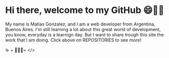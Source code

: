 # Hi there, welcome to my GitHub 😄👋🏼
My name is Matias Gonzalez, and I am a web developer from Argentina, Buenos Aires. I'm still learning a lot about this great world of development, you know, everyday 
is a learnign day. But I want to share trough this site the work that I am doing.
Click above on REPOSITORIES to see more!

☕️ + 👨🏽‍💻= </>


 <!-- HOLA PROBANDO CAMBIO CON SEBA -->

